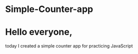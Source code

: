 # Simple-Counter-app

<h1>Hello everyone,</h1> <p>today I created a simple counter app for practicing JavaScript</p>
